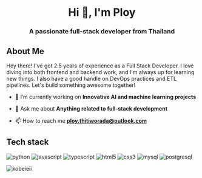 <h1 align="center">Hi 👋, I'm Ploy</h1>
<h3 align="center">A passionate full-stack developer from Thailand</h3>

## About Me

Hey there! I've got 2.5 years of experience as a Full Stack Developer. I love diving into both frontend and backend work, and I'm always up for learning new things. I also have a good handle on DevOps practices and ETL pipelines. Let's build something awesome together!


- 🔭 I’m currently working on **Innovative AI and machine learning projects**

- 💬 Ask me about **Anything related to full-stack development**

- 📫 How to reach me **ploy.thitiworada@outlook.com**

## Tech stack

![python](https://img.shields.io/badge/python-3776AB?style=for-the-badge&logo=python&logoColor=white)
![javascript](https://img.shields.io/badge/javascript-F7DF1E?style=for-the-badge&logo=javascript&logoColor=black)
![typescript](https://img.shields.io/badge/typescript-3178C6?style=for-the-badge&logo=typescript&logoColor=white)
![html5](https://img.shields.io/badge/html5-E34F26?style=for-the-badge&logo=html5&logoColor=white)
![css3](https://img.shields.io/badge/css3-1572B6?style=for-the-badge&logo=css3&logoColor=white)
![mysql](https://img.shields.io/badge/mysql-4479A1?style=for-the-badge&logo=mysql&logoColor=white)
![postgresql](https://img.shields.io/badge/postgresql-4169E1?style=for-the-badge&logo=postgresql&logoColor=white)

<p><img align="left" src="https://github-readme-stats.vercel.app/api/top-langs?username=kobeieii&show_icons=true&locale=en&layout=compact" alt="kobeieii" /></p>
